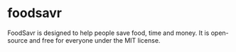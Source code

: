 # foodsavr
FoodSavr is designed to help people save food, time and money. It is open-source and free for everyone under the MIT license.

